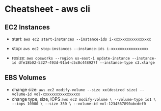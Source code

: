 # Cheatsheet - aws cli

## EC2 Instances
- start:
`aws ec2 start-instances --instance-ids i-xxxxxxxxxxxxxxxxx`

- stop:
`aws ec2 stop-instances --instance-ids i-xxxxxxxxxxxxxxxxx`

- resize:
`aws opsworks --region us-east-1 update-instance --instance-id dfe18b02-5327-493d-91a4-c5c0c448927f --instance-type c3.xlarge`

## EBS Volumes
- change size:
`aws ec2 modify-volume --size xx(desired size) --volume-id vol-xxxxxxxxxxxxxxxxx`
- change type, size, IOPS
`aws ec2 modify-volume \
    --volume-type io1 \
    --iops 10000 \
    --size 350 \
    --volume-id vol-1234567890abcdef0`
